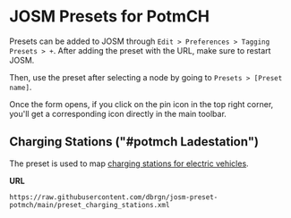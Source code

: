 # JOSM Presets for PotmCH

Presets can be added to JOSM through `Edit > Preferences > Tagging Presets >
+`. After adding the preset with the URL, make sure to restart JOSM.

Then, use the preset after selecting a node by going to `Presets > [Preset name]`.

Once the form opens, if you click on the pin icon in the top right corner,
you'll get a corresponding icon directly in the main toolbar.

## Charging Stations ("#potmch Ladestation")

The preset is used to map [charging stations for electric
vehicles](https://wiki.openstreetmap.org/wiki/DE:Project_of_the_month_Switzerland/Charging_Stations).

**URL**

    https://raw.githubusercontent.com/dbrgn/josm-preset-potmch/main/preset_charging_stations.xml
